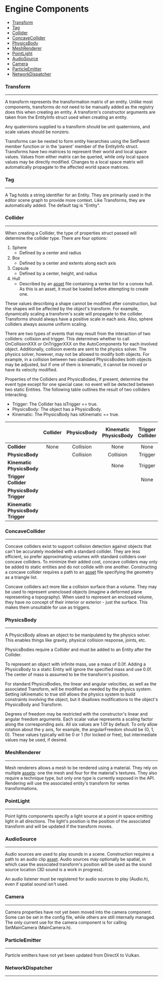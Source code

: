 Engine Components
=================

* [Transform](#transform)
* [Tag](#tag)
* [Collider](#collider)
* [ConcaveCollider](#concavecollider)
* [PhysicsBody](#physicsbody)
* [MeshRenderer](#meshrenderer)
* [PointLight](#pointlight)
* [AudioSource](#audiosource)
* [Camera](#camera)
* [ParticleEmitter](#particleemitter)
* [NetworkDispatcher](#networkdispatcher)

### Transform
------------
A transform represents the transformation matrix of an entity. Unlike most components, transforms do not need to be manually added as the registry does this when creating an entity. A transform's constructor arguments are taken from the EntityInfo struct used when creating an entity.

Any quaternions supplied to a transform should be unit quaternions, and scale values should be nonzero.

Transforms can be nested to form entity hierarchies using the SetParent member function or in the 'parent' member of the EntityInfo struct. Transforms have two matrices to represent their world and local space values. Values from either matrix can be queried, while only local space values may be directly modified. Changes to a local space matrix will automatically propagate to the affected world space matrices.

### Tag
-------
A Tag holds a string identifier for an Entity. They are primarily used in the editor scene graph to provide more context. Like Transforms, they are automatically added. The default tag is "Entity".

### Collider
------------
When creating a Collider, the type of properties struct passed will determine the collider type. There are four options:
1. Sphere
    * Defined by a center and radius
2. Box
    * Defined by a center and extents along each axis
3. Capsule
    * Defined by a center, height, and radius
4. Hull
    * Described by an [asset](Overview.md#assets) file containing a vertex list for a convex hull. As this is an asset, it must be loaded before attempting to create one.

These values describing a shape cannot be modified after construction, but the shapes will be affected by the object's transform. For example, dynamically scaling a transform's scale will propagate to the collider. Transforms should always have a positive scale in each axis. Also, sphere colliders always assume uniform scaling.

There are two types of events that may result from the interaction of two colliders: collision and trigger. This determines whether to call OnCollisionXXX or OnTriggerXXX on the AutoComponents for each involved object. Additionally, collision events are sent to the physics solver. The physics solver, however, may not be allowed to modify both objects. For example, in a collision between two standard PhysicsBodies both objects may be adjusted, but if one of them is kinematic, it cannot be moved or have its velocity modified.

Properties of the Colliders and PhysicsBodies, if present, determine the event type except for one special case: no event will be detected between two static Entities. The following table outlines the result of two colliders interacting.
* Trigger:     The Collider has isTrigger == true.
* PhysicsBody: The object has a PhysicsBody.
* Kinematic:   The PhysicsBody has isKinematic == true.

|                                   | Collider | PhysicsBody | Kinematic PhysicsBody | Trigger Collider | PhysicsBody Trigger | Kinematic PhysicsBody Trigger |
| --------------------------------- | :------: | :---------: | :-------------------: | :--------------: | :-----------------: | :---------------------------: |
| **Collider**                      |   None   |  Collision  |         None          |       None       |        Trigger      |            Trigger            |
| **PhysicsBody**                   |          |  Collision  |       Collision       |      Trigger     |        Trigger      |            Trigger            |
| **Kinematic PhysicsBody**         |          |             |         None          |      Trigger     |        Trigger      |            Trigger            |
| **Trigger Collider**              |          |             |                       |       None       |        Trigger      |            Trigger            |
| **PhysicsBody Trigger**           |          |             |                       |                  |        Trigger      |            Trigger            |
| **Kinematic PhysicsBody Trigger** |          |             |                       |                  |                     |            Trigger            |

### ConcaveCollider
------------------
Concave colliders exist to support collision detection against objects that can't be accurately modelled with a standard collider. They are less efficient, so prefer approximating volumes with standard colliders over concave colliders. To minimize their added cost, concave colliders may only be added to static entities and do not collide with one another. Constructing a concave collider requires a path to an [asset](Overview.md#assets) file specifying the geometry as a triangle list.

Concave colliders act more like a collision surface than a volume. They may be used to represent unenclosed objects (imagine a deformed plane representing a topography). When used to represent an enclosed volume, they have no concept of their interior or exterior - just the surface. This makes them unsuitable for use as triggers.

### PhysicsBody
--------------
A PhysicsBody allows an object to be manipulated by the physics solver. This enables things like gravity, physical collision response, joints, etc.

PhysicsBodies require a Collider and must be added to an Entity after the Collider.

To represent an object with infinite mass, use a mass of 0.0f. Adding a PhysicsBody to a static Entity will ignore the specified mass and use 0.0f. The center of mass is assumed to be the transform's position.

For standard PhysicsBodies, the linear and angular velocities, as well as the associated Transform, will be modified as needed by the physics system. Setting isKinematic to true still allows the physics system to build constraints involving the object, but it disallows modifications to the object's PhysicsBody and Transform.

Degrees of freedom may be restricted with the constructor's linear and angular freedom arguments. Each scalar value represents a scaling factor along the corresponding axis. All six values are 1.0f by default. To only allow rotation about the y axis, for example, the angularFreedom should be {0, 1, 0}. These values typically will be 0 or 1 (for locked or free), but intermediate values may be used, if desired.

### MeshRenderer
---------------
Mesh renderers allows a mesh to be rendered using a material. They rely on multiple [assets](Overview.md#assets): one the mesh and four for the material's textures. They also require a technique type, but only one type is currently exposed in the API. Rendering will use the associated entity's transform for vertex transformations.

### PointLight
-------------
Point lights components specify a light source at a point in space emitting light in all directions. The light's position is the position of the associated transform and will be updated if the transform moves.

### AudioSource
--------------
Audio sources are used to play sounds in a scene. Construction requires a path to an audio clip [asset](Overview.md#assets). Audio sources may optionally be spatial, in which case the associated transform's position will be used as the sound source location (3D sound is a work in progress). 

An audio listener must be registered for audio sources to play (Audio.h), even if spatial sound isn't used.

### Camera
---------
Camera properties have not yet been moved into the camera component. Some can be set in the config file, while others are still internally managed. The only current use for the camera component is for calling SetMainCamera (MainCamera.h).

### ParticleEmitter
------------------
Particle emitters have not yet been updated from DirectX to Vulkan.

### NetworkDispatcher
---------------------